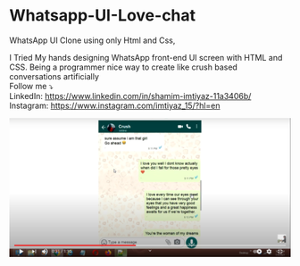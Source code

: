 # Whatsapp-UI-Love-chat
 WhatsApp UI Clone using only Html and Css, 
 
I Tried My hands designing WhatsApp front-end UI screen with HTML and CSS.
Being a programmer nice way to create like crush based conversations artificially
<br>
Follow me ⤵️
<br>
LinkedIn: https://www.linkedin.com/in/shamim-imtiyaz-11a3406b/
<br>
Instagram: https://www.instagram.com/imtiyaz_15/?hl=en

[![youtube](youtube.png)](https://www.youtube.com/watch?v=U8_tGPuXAnc&t=6s)

